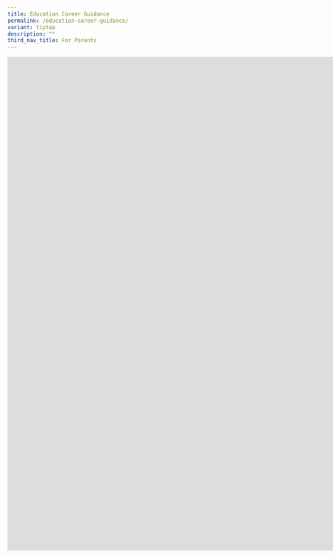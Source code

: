 ```yaml
---
title: Education Career Guidance
permalink: /education-career-guidance/
variant: tiptap
description: ""
third_nav_title: For Parents
---
```

<div class="iframe-wrapper">
<iframe height="1109" width="1920" allowfullscreen="true" frameborder="0" src="https://docs.google.com/presentation/d/1tU4OoHpEyFKrqGcvTskPv28l8m0-iA8o/embed?start=false&amp;loop=true&amp;delayms=3000"></iframe>
</div>
<p></p>